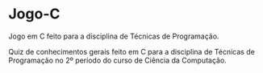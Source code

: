 # Jogo-C
Jogo em C feito para a disciplina de Técnicas de Programação.

Quiz de conhecimentos gerais feito em C para a disciplina de Técnicas de Programação no 2º período do curso de Ciência da Computação. 
